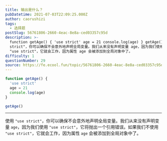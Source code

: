 ```yaml
---
title: 输出是什么？
pubDatetime: 2021-07-03T22:09:25.000Z
author: caorushizi
tags:
  - 选择题
postSlug: 56761806-2660-4eac-8e8a-ced03357c95d
description: >-
  function getAge() { 'use strict' age = 21 console.log(age) } getAge() 使用 "use
  strict"，你可以确保不会意外地声明全局变量。我们从来没有声明变量 age，因为我们使用 "use strict"，它将抛出一个引用错误。如果我们不使用
  "use strict"，它就会工作，因为属性 age 会被添加到全局对象中了。 
difficulty: 1
questionNumber: 29
source: https://fe.ecool.fun/topic/56761806-2660-4eac-8e8a-ced03357c95d
---
```


```javascript
function getAge() {
  'use strict'
  age = 21
  console.log(age)
}

getAge()
```

---

使用 `"use strict"`，你可以确保不会意外地声明全局变量。我们从来没有声明变量 `age`，因为我们使用 `"use strict"`，它将抛出一个引用错误。如果我们不使用 `"use strict"`，它就会工作，因为属性 `age` 会被添加到全局对象中了。
